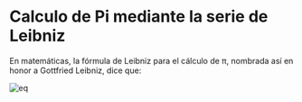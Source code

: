 # Calculo de Pi mediante la serie de Leibniz

En matemáticas, la fórmula de Leibniz para el cálculo de π, nombrada así en honor a Gottfried Leibniz, dice que:

![eq](http://www.sciweavers.org/upload/Tex2Img_1595349328/render.png)
